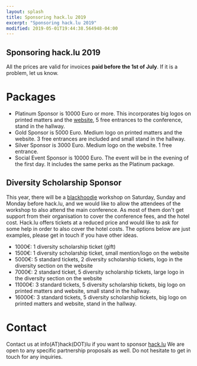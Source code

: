 ```yaml
---
layout: splash
title: Sponsoring hack.lu 2019
excerpt: "Sponsoring hack.lu 2019"
modified: 2019-05-01T19:44:38.564948-04:00
---
```



Sponsoring hack.lu 2019
-----------------------

All the prices are valid for invoices **paid before the 1st of July**. If it is a problem, let us know.

Packages
========

- Platinum Sponsor is 10000 Euro or more. This incorporates big logos on printed matters and the [website](https://hack.lu), 5 free entrances to the conference, stand in the hallway.
- Gold Sponsor is 5000 Euro. Medium logo on printed matters and the website.  3 free entrances are included and small stand in the hallway.
- Silver Sponsor is 3000 Euro. Medium logo on the website. 1 free entrance.
- Social Event Sponsor is 10000 Euro. The event will be in the evening of the first day. It includes the same perks as the Platinum package.

Diversity Scholarship Sponsor
-----------------------------

This year, there will be a [blackhoodie](https://www.blackhoodie.re/) workshop on Saturday, Sunday and Monday before hack.lu, and we would like to allow the attendees of the workshop to also attend the main conference. As most of them don't get support from their organisation to cover the conference fees, and the hotel cost.
Hack.lu offers tickets at a reduced price and would like to ask for some help in order to also cover the hotel costs.
The options below are just examples, please get in touch if you have other ideas.

- 1000€: 1 diversity scholarship ticket (gift)
- 1500€: 1 diversity scholarship ticket, small mention/logo on the website
- 5000€: 5 standard tickets, 2 diversity scholarship tickets, logo in the diversity section on the website
- 7000€: 2 standard ticket, 5 diversity scholarship tickets, large logo in the diversity section on the website
- 11000€: 3 standard tickets, 5 diversity scholarship tickets, big logo on printed matters and website, small stand in the hallway.
- 16000€: 3 standard tickets, 5 diversity scholarship tickets, big logo on printed matters and website, stand in the hallway.

Contact
=======

Contact us at info(AT)hack(DOT)lu if you want to sponsor [hack.lu](https://hack.lu)
We are open to any specific partnership proposals as well. Do not hesitate to get in touch for any inquiries.

